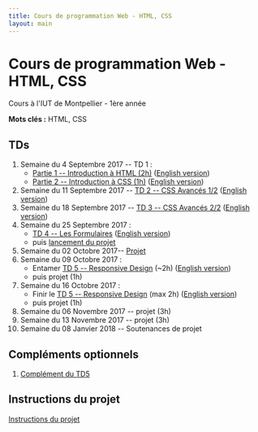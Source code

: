 ```yaml
---
title: Cours de programmation Web - HTML, CSS
layout: main
---
```


# Cours de programmation Web - HTML, CSS
Cours à l'IUT de Montpellier - 1ère année

**Mots clés :** HTML, CSS

## TDs

1. Semaine du 4 Septembre 2017 -- TD 1 :
   * [Partie 1 -- Introduction à HTML (2h)](tutorials/tutorial1_1.html)
     ([English version](tutorials/tutorial1_1-en.html))
   * [Partie 2 -- Introduction à CSS (1h)](tutorials/tutorial1_2.html)
     ([English version](tutorials/tutorial1_2-en.html))
1. Semaine du 11 Septembre 2017 -- [TD 2 -- CSS Avancés 1/2](tutorials/tutorial2.html)
   ([English version](tutorials/tutorial2-en.html))
1. Semaine du 18 Septembre 2017 -- [TD 3 -- CSS Avancés 2/2](tutorials/tutorial3.html)
	 ([English version](tutorials/tutorial3-en.html))
1. Semaine du 25 Septembre 2017 :
   * [TD 4 -- Les Formulaires](tutorials/tutorial4.html)
	 ([English version](tutorials/tutorial4-en.html))
   * puis [lancement du projet](projet.html)
1. Semaine du 02 Octobre 2017-- [Projet](projet.html)
1. Semaine du 09 Octobre 2017 :
   * Entamer [TD 5 -- Responsive Design](tutorials/tutorial5.html) (~2h)
   ([English version](tutorials/tutorial5-en.html))
   * puis projet (1h)
1. Semaine du 16 Octobre 2017 :
   * Finir le [TD 5 -- Responsive Design](tutorials/tutorial5.html) (max 2h)
   ([English version](tutorials/tutorial5-en.html))
   * puis projet (1h)
1. Semaine du 06 Novembre 2017 -- projet (3h)
1. Semaine du 13 Novembre 2017 -- projet (3h)
1. Semaine du 08 Janvier 2018 -- Soutenances de projet

## Compléments optionnels

1. [Complément du TD5](assets/tut5-complement.html)

## Instructions du projet

[Instructions du projet](projet.html)

<!-- ## Joomla -->

<!-- Semaine du 18 janvier -- [TD sur l'installation et la prise en main de Joomla](assets/TDJoomla.pdf) -->


